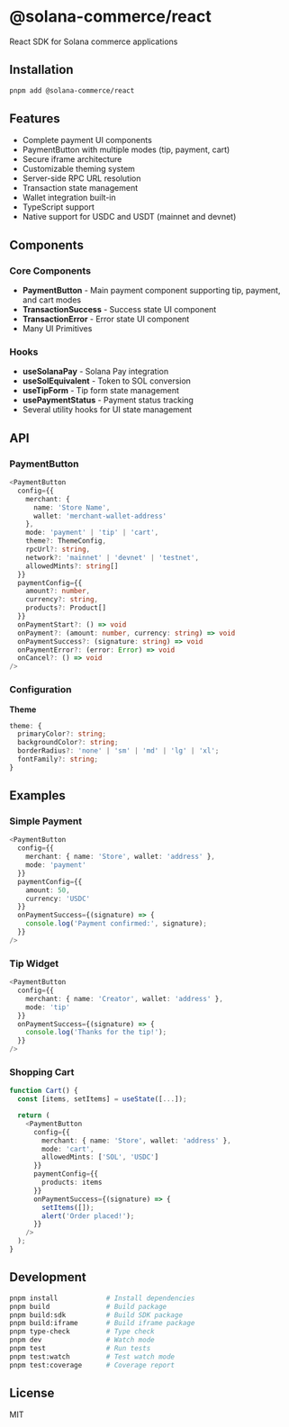 # @solana-commerce/react

React SDK for Solana commerce applications

<!-- TODO: Add npm version badge when published -->

## Installation

```bash
pnpm add @solana-commerce/react
```

## Features

<!-- TODO: Add Screenshots of the components -->

- Complete payment UI components
- PaymentButton with multiple modes (tip, payment, cart)
- Secure iframe architecture
- Customizable theming system
- Server-side RPC URL resolution
- Transaction state management
- Wallet integration built-in
- TypeScript support
- Native support for USDC and USDT (mainnet and devnet)

## Components

### Core Components

- **PaymentButton** - Main payment component supporting tip, payment, and cart modes
- **TransactionSuccess** - Success state UI component
- **TransactionError** - Error state UI component
- Many UI Primitives

### Hooks

- **useSolanaPay** - Solana Pay integration
- **useSolEquivalent** - Token to SOL conversion
- **useTipForm** - Tip form state management
- **usePaymentStatus** - Payment status tracking
- Several utility hooks for UI state management

## API

### PaymentButton

```typescript
<PaymentButton
  config={{
    merchant: {
      name: 'Store Name',
      wallet: 'merchant-wallet-address'
    },
    mode: 'payment' | 'tip' | 'cart',
    theme?: ThemeConfig,
    rpcUrl?: string,
    network?: 'mainnet' | 'devnet' | 'testnet',
    allowedMints?: string[]
  }}
  paymentConfig={{
    amount?: number,
    currency?: string,
    products?: Product[]
  }}
  onPaymentStart?: () => void
  onPayment?: (amount: number, currency: string) => void
  onPaymentSuccess?: (signature: string) => void
  onPaymentError?: (error: Error) => void
  onCancel?: () => void
/>
```

### Configuration

**Theme**

```typescript
theme: {
  primaryColor?: string;
  backgroundColor?: string;
  borderRadius?: 'none' | 'sm' | 'md' | 'lg' | 'xl';
  fontFamily?: string;
}
```

## Examples

### Simple Payment

```typescript
<PaymentButton
  config={{
    merchant: { name: 'Store', wallet: 'address' },
    mode: 'payment'
  }}
  paymentConfig={{
    amount: 50,
    currency: 'USDC'
  }}
  onPaymentSuccess={(signature) => {
    console.log('Payment confirmed:', signature);
  }}
/>
```

### Tip Widget

```typescript
<PaymentButton
  config={{
    merchant: { name: 'Creator', wallet: 'address' },
    mode: 'tip'
  }}
  onPaymentSuccess={(signature) => {
    console.log('Thanks for the tip!');
  }}
/>
```

### Shopping Cart

```typescript
function Cart() {
  const [items, setItems] = useState([...]);

  return (
    <PaymentButton
      config={{
        merchant: { name: 'Store', wallet: 'address' },
        mode: 'cart',
        allowedMints: ['SOL', 'USDC']
      }}
      paymentConfig={{
        products: items
      }}
      onPaymentSuccess={(signature) => {
        setItems([]);
        alert('Order placed!');
      }}
    />
  );
}
```

## Development

```bash
pnpm install            # Install dependencies
pnpm build              # Build package
pnpm build:sdk          # Build SDK package
pnpm build:iframe       # Build iframe package
pnpm type-check         # Type check
pnpm dev                # Watch mode
pnpm test               # Run tests
pnpm test:watch         # Test watch mode
pnpm test:coverage      # Coverage report
```

## License

MIT
